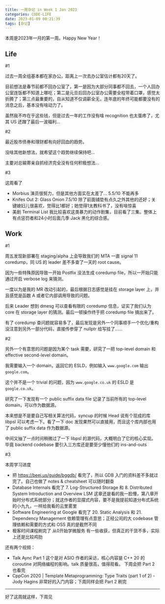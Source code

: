 ```yaml
---
title: 一周杂记 in Week 1 Jan 2023
categories: CODE-LIFE
date: 2023-01-09 00:21:39
tags: [杂记]
---
```

本周是2023年一月的第一周。Happy New Year！

## Life

\#1

过去一周全组基本都在家办公，距离上一次去办公室估计都有20天了。

目前想法是春节前都不回办公室了，第一是因为大部分同事都不回去，一个人回办公室连饭都不知道上哪吃；第二是元旦后回办公室办公需要全程带着口罩，感觉太折腾了；第三点最重要的，自从知道不仅调薪全无，连年底的年终可能都要没有的消息之后，基本没有啥动力了。

虽然我不咋在乎这些钱，但是过去一年的工作没有啥 recognition 也太蛋疼了，尤其 US 还蹭了最后一波福利...

\#2

最近股市债券和理财都有向好回血的趋势。

没啥其他新想法，就希望这个趋势继续保持吧...

主要对总输寄亲自抓经济完全没有任何积极想法...

\#3

这周看了

- Morbius 演员很努力，但是其他方面实在太差了... 5.5/10 不能再多
- Knifes Out 2: Glass Onion 7.5/10 除了前面铺垫有点久之外其他的还好；关键媳妇儿很喜欢，觉得比1都好；她觉得1太教科书了，没有啥惊喜
- 美剧 Terminal List 我比较喜欢这类暴力的动作剧集，目前看了三集。整体上有点惩罚者和24小时后面几季 Jack 黑化的综合感。

## Work

\#1

周五发现新部署在 staging/alpha 上会导致我们的 MTA 一直 signal 11 coredump，同 US 的 leader 差不多查了一天的 root cause。

因为一些特殊原因导致一开始 Postfix 没法生成 coredump file，所以一开始只能通过开启 verbose log 来猜测。

一度以为是我的 MR 改动引起的，最后根据日志感觉是挂在 storage layer 上，并且感觉是函数 A 或者它内部调用导致的问题。

后来 Leader 想到 dmesg 可以查看有限的 coredump 信息，证实了我们认为 core 在 storage layer 的猜测。最后一顿操作终于把 coredump file 搞出来了。

有了 coredump 查问题就容易多了，最后发现是另外一个同事顺手一个优化/重构没注意到另外一部分代码，直接传参穿了 nullptr 给写挂了……

\#2

另外一个有意思的问题是因为某个 task 需要，研究了一把 top-level domain 和 effective second-level domain。

我需要输入一个 domain，返回它的 ESLD，例如输入 `www.google.com` 输出 `google.com`。

这个并不是一个 trivial 的问题，因为 `www.google.co.uk` 的 ESLD 是 `google.co.uk`。

研究了一下发现有一个 public suffix data file 记录了当前所有的 top-level domain，可以作为数据源。

本来想是不是要自己写相关算法代码，syncup 的时候 Head 说有个现成的库 libpsl 可以考虑一下。看了一下 doc 发现果然可以直接用，而且这个库内部也用了 public suffix data 作为数据源。

中间又抽了一点时间稍微过了一下 libpsl 的源代码，大概明白了它的核心实现。毕竟 backend codebase 要引入三方库还是要至少懂他们的 ins-and-outs

\#3

本周学习进度

- 把 https://beej.us/guide/bggdb/ 看完了，所以 GDB 入门的资料差不多就过完了。自己也做了 notes & cheatsheet 可以随时翻查
- Database Internals 看完了 7. Log-Structured Storage 和 8. Distributed System Introduction and Overview
  LSM 这章还是看的我一脸懵，第八章开始时分布式系统部分；就这作者的显摆式内容，要不是我提前知道分布式系统的小九九，一样给我看的云里雾里
- Software Engineering at Google 看完了 20. Static Analysis 和 21. Dependency Management
  依赖管理有点意思；正经公司的大 codebase 管理依赖和需要的方式和 OSS 真的是截然不同
- 极客时间课程刷完了 从0开始学微服务
  有一些收获，但真正的干货不多，实际上还是比较鸡肋

还有两个视频：

- Talk Aync Part 1
  这个是对 ASIO 作者的采访，核心内容是 C++ 20 的 coroutine 对网络编程的影响。talk 质量很高，值得观看。
  下周会把 Part 2 也看完
- CppCon 2020 | Template Metaprogramming: Type Traits (part 1 of 2) - Jody Hagins
  非常好的入门内容；下周同样会把 Part 2 刷完

---

好了这周就这样，下周见
